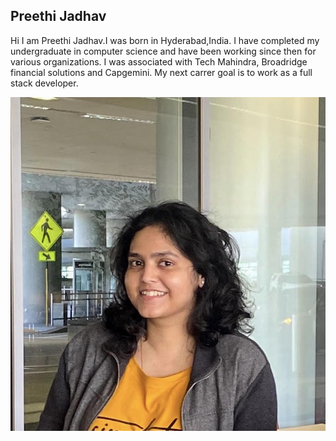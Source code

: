 ## Preethi Jadhav 

Hi I am Preethi Jadhav.I was born in Hyderabad,India. I have completed my undergraduate in computer science and have been working since then for various organizations. I was associated with Tech Mahindra, Broadridge financial solutions and Capgemini. My next carrer goal is to work as a full stack developer.

![picture](images/me.jpg)


